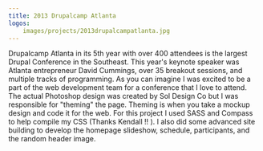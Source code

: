 ```yaml
---
title: 2013 Drupalcamp Atlanta
logos:
    images/projects/2013drupalcampatlanta.jpg
---
```

Drupalcamp Atlanta in its 5th year with over 400 attendees is the largest Drupal Conference in the Southeast. This year's keynote speaker was Atlanta entrepreneur David Cummings, over 35 breakout sessions, and multiple tracks of programming. As you can imagine I was excited to be a part of the web development team for a conference that I love to attend. The actual Photoshop design was created by Sol Design Co but I was responsible for "theming" the page. Theming is when you take a mockup design and code it for the web. For this project I used SASS and Compass to help compile my CSS (Thanks Kendall !! ). I also did some advanced site building to develop the homepage slideshow, schedule, participants, and the random header image.

 